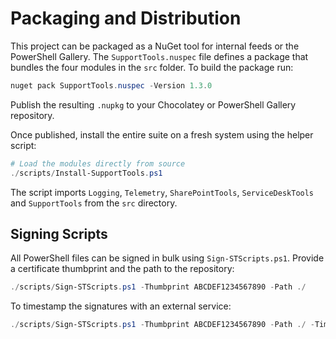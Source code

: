 # Packaging and Distribution

This project can be packaged as a NuGet tool for internal feeds or the PowerShell Gallery.
The `SupportTools.nuspec` file defines a package that bundles the four modules in the `src` folder.
To build the package run:

```powershell
nuget pack SupportTools.nuspec -Version 1.3.0
```

Publish the resulting `.nupkg` to your Chocolatey or PowerShell Gallery repository.

Once published, install the entire suite on a fresh system using the helper script:

```powershell
# Load the modules directly from source
./scripts/Install-SupportTools.ps1
```

The script imports `Logging`, `Telemetry`, `SharePointTools`, `ServiceDeskTools` and `SupportTools` from the `src` directory.

## Signing Scripts

All PowerShell files can be signed in bulk using `Sign-STScripts.ps1`. Provide a certificate thumbprint and the path to the repository:

```powershell
./scripts/Sign-STScripts.ps1 -Thumbprint ABCDEF1234567890 -Path ./
```

To timestamp the signatures with an external service:

```powershell
./scripts/Sign-STScripts.ps1 -Thumbprint ABCDEF1234567890 -Path ./ -TimestampServer "http://timestamp.digicert.com"
```
